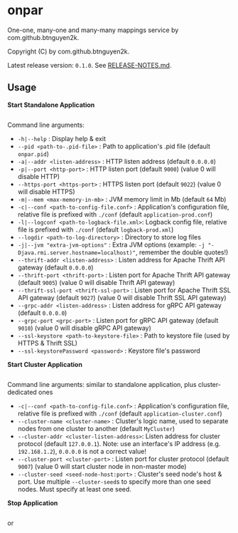# onpar

One-one, many-one and many-many mappings service by com.github.btnguyen2k.

Copyright (C) by com.github.btnguyen2k.

Latest release version: `0.1.0`. See [RELEASE-NOTES.md](RELEASE-NOTES.md).

## Usage

**Start Standalone Application**

```$ ./conf/server-prod.sh start
```

Command line arguments:

- `-h|--help`                              : Display help & exit
- `--pid <path-to-.pid-file>`              : Path to application's .pid file (default `onpar.pid`)
- `-a|--addr <listen-address>`             : HTTP listen address (default `0.0.0.0`)
- `-p|--port <http-port>`                  : HTTP listen port (default `9000`) (value 0 will disable HTTP)
- `--https-port <https-port>`              : HTTPS listen port (default `9022`) (value 0 will disable HTTPS)
- `-m|--mem <max-memory-in-mb>`            : JVM memory limit in Mb (default `64` Mb)
- `-c|--conf <path-to-config-file.conf>`   : Application's configuration file, relative file is prefixed with `./conf` (default `application-prod.conf`)
- `-l|--logconf <path-to-logback-file.xml>`: Logback config file, relative file is prefixed with `./conf` (default `logback-prod.xml`)
- `--logdir <path-to-log-directory>`       : Directory to store log files
- `-j|--jvm "extra-jvm-options"`           : Extra JVM options (example: `-j "-Djava.rmi.server.hostname=localhost)"`, remember the double quotes!)
- `--thrift-addr <listen-address>`         : Listen address for Apache Thrift API gateway (default `0.0.0.0`)
- `--thrift-port <thrift-port>`            : Listen port for Apache Thrift API gateway (default `9005`) (value 0 will disable Thrift API gateway)
- `--thrift-ssl-port <thrift-ssl-port>`    : Listen port for Apache Thrift SSL API gateway (default `9027`) (value 0 will disable Thrift SSL API gateway)
- `--grpc-addr <listen-address>`           : Listen address for gRPC API gateway (default `0.0.0.0`)
- `--grpc-port <grpc-port>`                : Listen port for gRPC API gateway (default `9010`) (value 0 will disable gRPC API gateway)
- `--ssl-keystore <path-to-keystore-file>` : Path to keystore file (used by HTTPS & Thrift SSL)
- `--ssl-keystorePassword <password>`      : Keystore file's password

**Start Cluster Application**

```$ ./conf/server-cluster.sh start
```

Command line arguments: similar to standalone application, plus cluster-dedicated ones

- `-c|--conf <path-to-config-file.conf>`   : Application's configuration file, relative file is prefixed with `./conf` (default `application-cluster.conf`)
- `--cluster-name <cluster-name>`          : Cluster's logic name, used to separate nodes from one cluster to another (default `MyCluster`)
- `--cluster-addr <cluster-listen-address>`: Listen address for cluster protocol (default `127.0.0.1`). Note: use an interface's IP address (e.g. `192.168.1.2`), `0.0.0.0` is not a correct value!
- `--cluster-port <cluster-port>`          : Listen port for cluster protocol (default `9007`) (value 0 will start cluster node in non-master mode)
- `--cluster-seed <seed-node-host:port>`   : Cluster's seed node's host & port. Use multiple `--cluster-seed`s to specify more than one seed nodes. Must specify at least one seed.

**Stop Application**

```$ ./conf/server-prod.sh stop
```

or

```$ ./conf/server-cluster.sh stop
```

